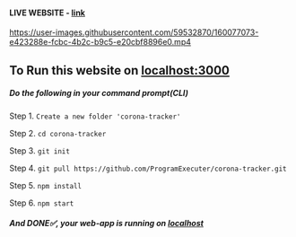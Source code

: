 #### LIVE WEBSITE - [link](https://corona-tracker-amit.netlify.app/)


https://user-images.githubusercontent.com/59532870/160077073-e423288e-fcbc-4b2c-b9c5-e20cbf8896e0.mp4


## To Run this website on [localhost:3000](http://localhost:3000)

##### Do the following in your command prompt(CLI)

Step 1. `Create a new folder 'corona-tracker'`

Step 2. `cd corona-tracker`

Step 3. `git init`

Step 4. `git pull https://github.com/ProgramExecuter/corona-tracker.git`

Step 5. `npm install`

Step 6. `npm start`

##### And DONE✅, your web-app is running on [localhost](http://localhost:3000)
